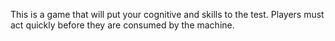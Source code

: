 This is a game that will put your cognitive and skills to the test. Players must act quickly before they are consumed by the machine.
